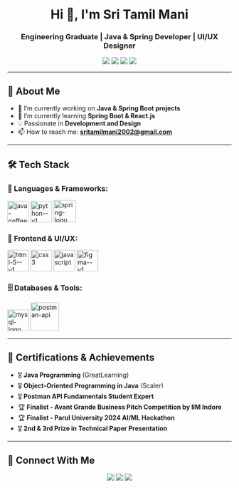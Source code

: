 <h1 align="center">Hi 👋, I'm Sri Tamil Mani</h1>
<h3 align="center">Engineering Graduate | Java & Spring Developer | UI/UX Designer</h3>

<p align="center">
  <a href="https://isritamilmani.netlify.app/"><img src="https://img.shields.io/badge/Portfolio-%2312100E.svg?style=flat&logo=amp&logoColor=white" /></a>
  <a href="https://www.linkedin.com/in/sritamilmani/"><img src="https://img.shields.io/badge/LinkedIn-%230077B5.svg?style=flat&logo=linkedin&logoColor=white" /></a>
  <a href="https://github.com/sritamilmani"><img src="https://img.shields.io/github/followers/sritamilmani?label=Follow&style=social" /></a>
  <a href="mailto:sritamilmani2002@gmail.com"><img src="https://img.shields.io/badge/Email-%23D14836.svg?style=flat&logo=gmail&logoColor=white" /></a>
</p>

---

## 🚀 **About Me**
- 🔭 I’m currently working on **Java & Spring Boot projects**  
- 🌱 I’m currently learning **Spring Boot & React.js**  
- 💡 Passionate in **Development and Design**  
- 📫 How to reach me: **sritamilmani2002@gmail.com**   

---

## 🛠 **Tech Stack**
### 🚀 Languages & Frameworks:

<img width="48" height="48" src="https://img.icons8.com/color/48/java-coffee-cup-logo--v1.png" alt="java-coffee-cup-logo--v1"/> <img width="48" height="48" src="https://img.icons8.com/color/48/python--v1.png" alt="python--v1"/> <img width="50" height="50" src="https://img.icons8.com/officel/50/spring-logo.png" alt="spring-logo"/>

### 🎨 Frontend & UI/UX:
<img width="48" height="48" src="https://img.icons8.com/color/48/html-5--v1.png" alt="html-5--v1"/> <img width="48" height="48" src="https://img.icons8.com/color/48/css3.png" alt="css3"/> <img width="48" height="48" src="https://img.icons8.com/fluency/48/javascript.png" alt="javascript"/> <img width="48" height="48" src="https://img.icons8.com/color/48/figma--v1.png" alt="figma--v1"/>

### 🗄 Databases & Tools:
<img width="48" height="48" src="https://img.icons8.com/fluency/48/mysql-logo.png" alt="mysql-logo"/> <img width="64" height="64" src="https://img.icons8.com/dusk/64/postman-api.png" alt="postman-api"/>

---

## 🏅 **Certifications & Achievements**
- 🎖 **Java Programming** (GreatLearning)
- 🎖 **Object-Oriented Programming in Java** (Scaler)
- 🎖 **Postman API Fundamentals Student Expert**
- 🏆 **Finalist - Avant Grande Business Pitch Competition by IIM Indore**
- 🏆 **Finalist - Parul University 2024 AI/ML Hackathon**
- 🎖 **2nd & 3rd Prize in Technical Paper Presentation**

---

## 🤝 **Connect With Me**
<p align="center">
  <a href="https://www.linkedin.com/in/sritamilmani/"><img src="https://img.shields.io/badge/LinkedIn-%230077B5.svg?style=flat&logo=linkedin&logoColor=white" /></a>
  <a href="mailto:sritamilmani2002@gmail.com"><img src="https://img.shields.io/badge/Email-%23D14836.svg?style=flat&logo=gmail&logoColor=white" /></a>
  <a href="https://isritamilmani.netlify.app/"><img src="https://img.shields.io/badge/Portfolio-%2312100E.svg?style=flat&logo=amp&logoColor=white" /></a>
</p>
